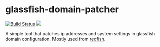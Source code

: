 # glassfish-domain-patcher

[![Build Status](https://api.travis-ci.com/realityforge/glassfish-domain-patcher.svg?branch=master)](http://travis-ci.org/realityforge/glassfish-domain-patcher)
[<img src="https://img.shields.io/maven-central/v/org.realityforge.glassfish.patcher/glassfish-domain-patcher.svg?label=latest%20release"/>](http://search.maven.org/#search%7Cga%7C1%7Cg%3A%22org.realityforge.glassfish.patcher%22%20a%3A%22glassfish-domain-patcher%22)

A simple tool that patches ip addresses and system settings in glassfish
domain configuration. Mostly used from [redfish](https://github.com/realityforge/redfish).
